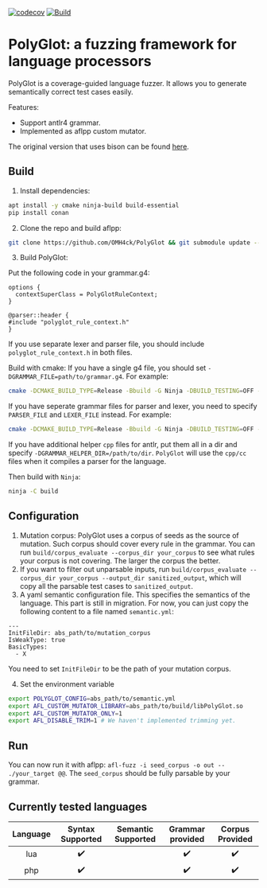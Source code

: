 [![codecov](https://codecov.io/gh/OMH4ck/PolyGlot/branch/main/graph/badge.svg)](https://codecov.io/gh/OMH4ck/PolyGlot)
[![Build](https://github.com/OMH4ck/PolyGlot/actions/workflows/ci.yml/badge.svg)](https://github.com/OMH4ck/PolyGlot/actions/workflows/ci.yml)

# PolyGlot: a fuzzing framework for language processors

PolyGlot is a coverage-guided language fuzzer. It allows you to generate semantically correct test cases easily.

Features:
- Support antlr4 grammar.
- Implemented as aflpp custom mutator.

The original version that uses bison can be found [here](https://github.com/s3team/Polyglot).

## Build
1. Install dependencies:
```bash
apt install -y cmake ninja-build build-essential
pip install conan
```

2. Clone the repo and build aflpp:
```bash
git clone https://github.com/OMH4ck/PolyGlot && git submodule update --init && cd AFLplusplus && make -j
```

3. Build PolyGlot:

Put the following code in your grammar.g4:
```
options {
  contextSuperClass = PolyGlotRuleContext;
}

@parser::header {
#include "polyglot_rule_context.h"
}
```

If you use separate lexer and parser file, you should include `polyglot_rule_context.h` in both files.

Build with cmake:
If you have a single g4 file, you should set `-DGRAMMAR_FILE=path/to/grammar.g4`. For example:
```bash
cmake -DCMAKE_BUILD_TYPE=Release -Bbuild -G Ninja -DBUILD_TESTING=OFF -DGRAMMAR_FILE=path/to/grammar.g4
```


If you have seperate grammar files for parser and lexer, you need to specify `PARSER_FILE` and `LEXER_FILE` instead.
For example:
```bash
cmake -DCMAKE_BUILD_TYPE=Release -Bbuild -G Ninja -DBUILD_TESTING=OFF -DPARSER_FILE=path/to/parser.g4 -DLEXER_FILE=path/to/lexer.g4
```

If you have additional helper `cpp` files for antlr, put them all in a dir and specify `-DGRAMMAR_HELPER_DIR=/path/to/dir`. `PolyGlot` will use the `cpp/cc` files when it compiles a parser for the language.

Then build with `Ninja`:
```bash
ninja -C build
```

## Configuration
1. Mutation corpus: PolyGlot uses a corpus of seeds as the source of mutation. Such corpus should cover every rule in the grammar. You can run `build/corpus_evaluate --corpus_dir your_corpus` to see what rules your corpus is not covering. The larger the corpus the better.
2. If you want to filter out unparsable inputs, run `build/corpus_evaluate --corpus_dir your_corpus --output_dir sanitized_output`, which will copy all the parsable test cases to `sanitized_output`.
3. A yaml semantic configuration file. This specifies the semantics of the language. This part is still in migration. For now, you can just copy the following content to a file named `semantic.yml`:
```
---
InitFileDir: abs_path/to/mutation_corpus
IsWeakType: true
BasicTypes:
  - X
```
You need to set `InitFileDir` to be the path of your mutation corpus.

4. Set the environment variable
```bash
export POLYGLOT_CONFIG=abs_path/to/semantic.yml
export AFL_CUSTOM_MUTATOR_LIBRARY=abs_path/to/build/libPolyGlot.so
export AFL_CUSTOM_MUTATOR_ONLY=1
export AFL_DISABLE_TRIM=1 # We haven't implemented trimming yet.
```

## Run
You can now run it with aflpp: `afl-fuzz -i seed_corpus -o out -- ./your_target @@`. The `seed_corpus` should be fully parsable by your grammar.

## Currently tested languages
|Language| Syntax Supported | Semantic Supported| Grammar provided | Corpus Provided|
|:---:|:---:|:---:|:---:|:---:|
|lua | :heavy_check_mark: | |:heavy_check_mark:|:heavy_check_mark:|
|php | :heavy_check_mark: | |:heavy_check_mark:|:heavy_check_mark:|
